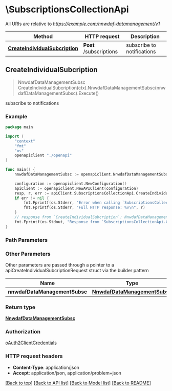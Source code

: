 # \SubscriptionsCollectionApi

All URIs are relative to *https://example.com/nnwdaf-datamanagement/v1*

Method | HTTP request | Description
------------- | ------------- | -------------
[**CreateIndividualSubcription**](SubscriptionsCollectionApi.md#CreateIndividualSubcription) | **Post** /subscriptions | subscribe to notifications



## CreateIndividualSubcription

> NnwdafDataManagementSubsc CreateIndividualSubcription(ctx).NnwdafDataManagementSubsc(nnwdafDataManagementSubsc).Execute()

subscribe to notifications

### Example

```go
package main

import (
    "context"
    "fmt"
    "os"
    openapiclient "./openapi"
)

func main() {
    nnwdafDataManagementSubsc := openapiclient.NnwdafDataManagementSubsc{Interface{}: new(interface{})} // NnwdafDataManagementSubsc | 

    configuration := openapiclient.NewConfiguration()
    apiClient := openapiclient.NewAPIClient(configuration)
    resp, r, err := apiClient.SubscriptionsCollectionApi.CreateIndividualSubcription(context.Background()).NnwdafDataManagementSubsc(nnwdafDataManagementSubsc).Execute()
    if err != nil {
        fmt.Fprintf(os.Stderr, "Error when calling `SubscriptionsCollectionApi.CreateIndividualSubcription``: %v\n", err)
        fmt.Fprintf(os.Stderr, "Full HTTP response: %v\n", r)
    }
    // response from `CreateIndividualSubcription`: NnwdafDataManagementSubsc
    fmt.Fprintf(os.Stdout, "Response from `SubscriptionsCollectionApi.CreateIndividualSubcription`: %v\n", resp)
}
```

### Path Parameters



### Other Parameters

Other parameters are passed through a pointer to a apiCreateIndividualSubcriptionRequest struct via the builder pattern


Name | Type | Description  | Notes
------------- | ------------- | ------------- | -------------
 **nnwdafDataManagementSubsc** | [**NnwdafDataManagementSubsc**](NnwdafDataManagementSubsc.md) |  | 

### Return type

[**NnwdafDataManagementSubsc**](NnwdafDataManagementSubsc.md)

### Authorization

[oAuth2ClientCredentials](../README.md#oAuth2ClientCredentials)

### HTTP request headers

- **Content-Type**: application/json
- **Accept**: application/json, application/problem+json

[[Back to top]](#) [[Back to API list]](../README.md#documentation-for-api-endpoints)
[[Back to Model list]](../README.md#documentation-for-models)
[[Back to README]](../README.md)

